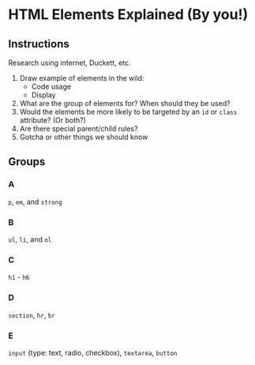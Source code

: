 HTML Elements Explained (By you!)
===

## Instructions

Research using internet, Duckett, etc.

1. Draw example of elements in the wild:
    * Code usage
    * Display
1. What are the group of elements for? When should they be used?
1. Would the elements be more likely to be targeted by an `id` or `class` attribute? (Or both?)
1. Are there special parent/child rules?
1. Gotcha or other things we should know

## Groups

### A

`p`, `em`, and `strong`

### B

`ul`, `li`, and `ol`

### C

`h1` - `h6`

### D

`section`, `hr`, `br`

### E

`input` (type: text, radio, checkbox), `textarea`, `button`